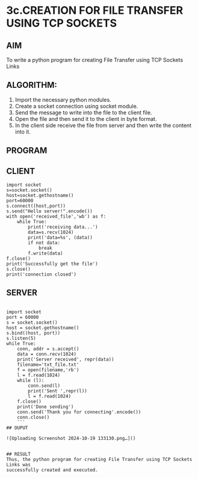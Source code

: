 # 3c.CREATION FOR FILE TRANSFER USING TCP SOCKETS
## AIM
To write a python program for creating File Transfer using TCP Sockets Links
## ALGORITHM:
1. Import the necessary python modules.
2. Create a socket connection using socket module.
3. Send the message to write into the file to the client file.
4. Open the file and then send it to the client in byte format.
5. In the client side receive the file from server and then write the content into it.
## PROGRAM
## CLIENT
```
import socket
s=socket.socket()
host=socket.gethostname()
port=60000
s.connect((host,port))
s.send("Hello server!".encode())
with open('received_file','wb') as f:
    while True:
        print('receiving data...')
        data=s.recv(1024)
        print('data=%s', (data))
        if not data:
            break
        f.write(data)
f.close()
print('Successfully get the file')
s.close()
print('connection closed')
```
## SERVER
```

import socket
port = 60000
s = socket.socket()
host = socket.gethostname()
s.bind((host, port))
s.listen(5)
while True:
    conn, addr = s.accept()
    data = conn.recv(1024)
    print('Server received', repr(data))
    filename='txt_file.txt'
    f = open(filename,'rb')
    l = f.read(1024)
    while (l):
        conn.send(l)
        print('Sent ',repr(l))
        l = f.read(1024)
    f.close()
    print('Done sending')
    conn.send('Thank you for connecting'.encode())
    conn.close()    
    ```
## OUPUT

![Uploading Screenshot 2024-10-19 133130.png…]()
   
    
## RESULT
Thus, the python program for creating File Transfer using TCP Sockets Links was 
successfully created and executed.
